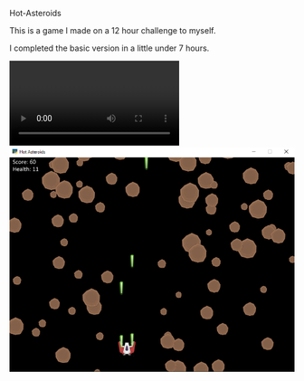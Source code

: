 Hot-Asteroids

This is a game I made on a 12 hour challenge to myself.

I completed the basic version in a little under 7 hours.

![Alt text](/art/Hot_Asteroids-Play-1.webm?raw=true)
![Alt text](/art/Hot_Asteroids-Screen-1.png?raw=true)

